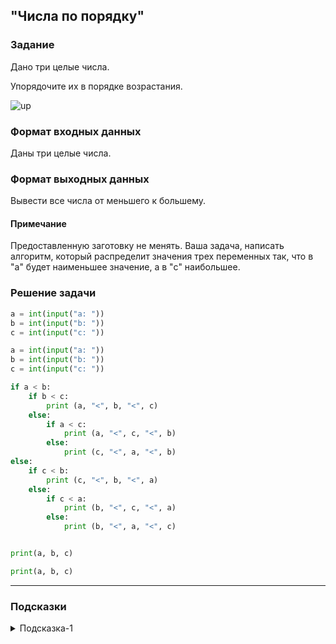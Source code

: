 ## "Числа по порядку"

### Задание

Дано три целые числа. 

Упорядочите их в порядке возрастания.

![up](img/up.png)

### Формат входных данных

Даны три целые числа.

### Формат выходных данных

Вывести все числа от меньшего к большему.

#### Примечание

Предоставленную заготовку не менять. Ваша задача, написать алгоритм, который распределит значения трех переменных так, что в "a" будет наименьшее значение, а в "c" наибольшее.

### Решение задачи

```python
a = int(input("a: "))
b = int(input("b: "))
c = int(input("c: "))

a = int(input("a: "))
b = int(input("b: "))
c = int(input("c: "))

if a < b:
    if b < c:
        print (a, "<", b, "<", c)
    else:
        if a < c:
            print (a, "<", c, "<", b)
        else:
            print (c, "<", a, "<", b)
else:
    if c < b:
        print (c, "<", b, "<", a)
    else:
        if c < a:
            print (b, "<", c, "<", a)
        else:
            print (b, "<", a, "<", c)


print(a, b, c)

print(a, b, c)
```

---

### Подсказки

<details>
<summary>Подсказка-1</summary>
Вспомните про задачу "поменять значения переменных местами".
</details>

